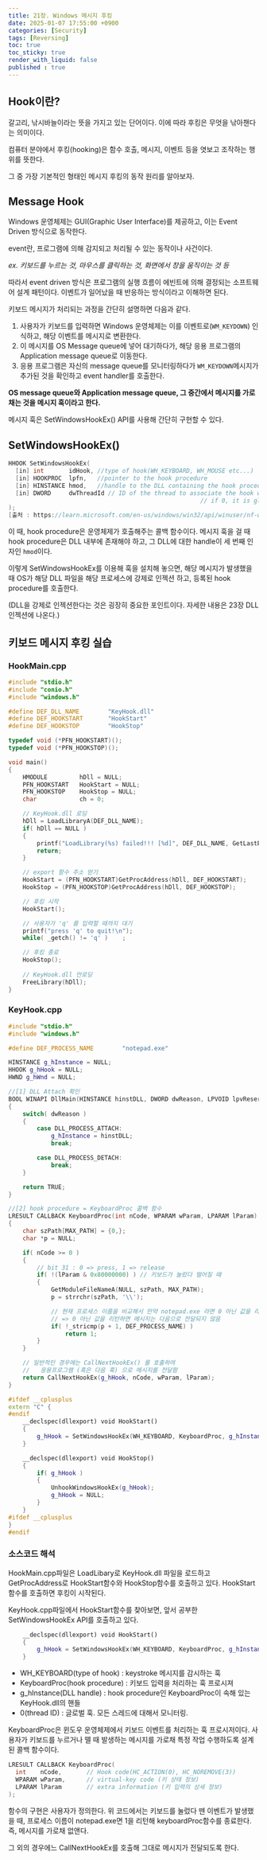 ```yaml
---
title: 21장. Windows 메시지 후킹
date: 2025-01-07 17:55:00 +0900
categories: [Security]
tags: [Reversing]
toc: true
toc_sticky: true
render_with_liquid: false
published : true
---
```

## Hook이란?

갈고리, 낚시바늘이라는 뜻을 가지고 있는 단어이다. 이에 따라 후킹은 무엇을 낚아챈다는 의미이다.

컴퓨터 분야에서 후킹(hooking)은 함수 호출, 메시지, 이벤트 등을 엿보고 조작하는 행위를 뜻한다.

그 중 가장 기본적인 형태인 메시지 후킹의 동작 원리를 알아보자.

## Message Hook

Windows 운영체제는 GUI(Graphic User Interface)를 제공하고, 이는 Event Driven 방식으로 동작한다.

<aside>

event란, 프로그램에 의해 감지되고 처리될 수 있는 동작이나 사건이다. 

*ex. 키보드를 누르는 것, 마우스를 클릭하는 것, 화면에서 창을 움직이는 것 등*

따라서 event driven 방식은 프로그램의 실행 흐름이 에빈트에 의해 결정되는 소프트웨어 설계 패턴이다. 이벤트가 일어났을 때 반응하는 방식이라고 이해하면 된다.

</aside>

키보드 메시지가 처리되는 과정을 간단히 설명하면 다음과 같다.

1. 사용자가 키보드를 입력하면 Windows 운영체제는 이를 이벤트로(`WM_KEYDOWN`) 인식하고, 해당 이벤트를 메시지로 변환한다.
2. 이 메시지를 OS Message queue에 넣어 대기하다가, 해당 응용 프로그램의 Application message queue로 이동한다.
3. 응용 프로그램은 자신의 message queue를 모니터링하다가 `WM_KEYDOWN`메시지가 추가된 것을 확인하고 event handler를 호출한다.

**OS message queue와 Application message queue, 그 중간에서 메시지를 가로채는 것을 메시지 훅이라고 한다.**

메시지 훅은 SetWindowsHookEx() API를 사용해 간단히 구현할 수 있다.

## SetWindowsHookEx()

```cpp
HHOOK SetWindowsHookEx(
  [in] int       idHook, //type of hook(WH_KEYBOARD, WH_MOUSE etc...)
  [in] HOOKPROC  lpfn,   //pointer to the hook procedure
  [in] HINSTANCE hmod,   //handle to the DLL containing the hook procedure
  [in] DWORD     dwThreadId // ID of the thread to associate the hook with
													  // if 0, it is global hook.
);
[출처 : https://learn.microsoft.com/en-us/windows/win32/api/winuser/nf-winuser-setwindowshookexa]
```

이 때, hook procedure은 운영체제가 호출해주는 콜백 함수이다. 메시지 훅을 걸 때 hook procedure은 DLL 내부에 존재해야 하고, 그 DLL에 대한 handle이 세 번째 인자인 `hmod`이다.

이렇게 SetWindowsHookEx를 이용해 훅을 설치해 놓으면, 해당 메시지가 발생했을 때 OS가 해당 DLL 파일을 해당 프로세스에 강제로 인젝션 하고, 등록된 hook procedure를 호출한다.

(DLL을 강제로 인젝션한다는 것은 굉장히 중요한 포인트이다. 자세한 내용은 23장 DLL 인젝션에 나온다.)

## 키보드 메시지 후킹 실습

### HookMain.cpp

```cpp
#include "stdio.h"
#include "conio.h"
#include "windows.h"

#define	DEF_DLL_NAME		"KeyHook.dll"
#define	DEF_HOOKSTART		"HookStart"
#define	DEF_HOOKSTOP		"HookStop"

typedef void (*PFN_HOOKSTART)();
typedef void (*PFN_HOOKSTOP)();

void main()
{
	HMODULE			hDll = NULL;
	PFN_HOOKSTART	HookStart = NULL;
	PFN_HOOKSTOP	HookStop = NULL;
	char			ch = 0;

    // KeyHook.dll 로딩
	hDll = LoadLibraryA(DEF_DLL_NAME);
    if( hDll == NULL )
    {
        printf("LoadLibrary(%s) failed!!! [%d]", DEF_DLL_NAME, GetLastError());
        return;
    }

    // export 함수 주소 얻기
	HookStart = (PFN_HOOKSTART)GetProcAddress(hDll, DEF_HOOKSTART);
	HookStop = (PFN_HOOKSTOP)GetProcAddress(hDll, DEF_HOOKSTOP);

    // 후킹 시작
	HookStart();

    // 사용자가 'q' 를 입력할 때까지 대기
	printf("press 'q' to quit!\n");
	while( _getch() != 'q' )	;

    // 후킹 종료
	HookStop();
	
    // KeyHook.dll 언로딩
	FreeLibrary(hDll);
}
```

### KeyHook.cpp

```cpp
#include "stdio.h"
#include "windows.h"

#define DEF_PROCESS_NAME		"notepad.exe"

HINSTANCE g_hInstance = NULL;
HHOOK g_hHook = NULL;
HWND g_hWnd = NULL;

//[1] DLL Attach 확인 
BOOL WINAPI DllMain(HINSTANCE hinstDLL, DWORD dwReason, LPVOID lpvReserved)
{
	switch( dwReason )
	{
        case DLL_PROCESS_ATTACH:
			g_hInstance = hinstDLL;
			break;

        case DLL_PROCESS_DETACH:
			break;	
	}

	return TRUE;
}

//[2] hook procedure = KeyboardProc 콜백 함수
LRESULT CALLBACK KeyboardProc(int nCode, WPARAM wParam, LPARAM lParam)
{
	char szPath[MAX_PATH] = {0,};
	char *p = NULL;

	if( nCode >= 0 )
	{
		// bit 31 : 0 => press, 1 => release
		if( !(lParam & 0x80000000) ) // 키보드가 눌렀다 떨어질 때
		{
			GetModuleFileNameA(NULL, szPath, MAX_PATH);
			p = strrchr(szPath, '\\');

            // 현재 프로세스 이름을 비교해서 만약 notepad.exe 라면 0 아닌 값을 리턴함
            // => 0 아닌 값을 리턴하면 메시지는 다음으로 전달되지 않음
			if( !_stricmp(p + 1, DEF_PROCESS_NAME) )
				return 1;
		}
	}

    // 일반적인 경우에는 CallNextHookEx() 를 호출하여
    //   응용프로그램 (혹은 다음 훅) 으로 메시지를 전달함
	return CallNextHookEx(g_hHook, nCode, wParam, lParam);
}

#ifdef __cplusplus
extern "C" {
#endif
	__declspec(dllexport) void HookStart()
	{
		g_hHook = SetWindowsHookEx(WH_KEYBOARD, KeyboardProc, g_hInstance, 0);
	}

	__declspec(dllexport) void HookStop()
	{
		if( g_hHook )
		{
			UnhookWindowsHookEx(g_hHook);
			g_hHook = NULL;
		}
	}
#ifdef __cplusplus
}
#endif
```

### 소스코드 해석

HookMain.cpp파일은 LoadLibary로 KeyHook.dll 파일을 로드하고 GetProcAddress로 HookStart함수와 HookStop함수를 호출하고 있다. HookStart함수를 호출하면 후킹이 시작된다.

KeyHook.cpp파일에서 HookStart함수를 찾아보면, 앞서 공부한 SetWindowsHookEx API를 호출하고 있다.

```cpp
	__declspec(dllexport) void HookStart()
	{
		g_hHook = SetWindowsHookEx(WH_KEYBOARD, KeyboardProc, g_hInstance, 0);
	}
```

- WH_KEYBOARD(type of hook) :  keystroke 메시지를 감시하는 훅
- KeyboardProc(hook procedure) : 키보드 입력을 처리하는 훅 프로시져
- g_hInstance(DLL handle) : hook procedure인 KeyboardProc이 속해 있는 KeyHook.dll의 핸들
- 0(thread ID) : 글로벌 훅. 모든 스레드에 대해서 모니터링.

KeyboardProc은 윈도우 운영체제에서 키보드 이벤트를 처리하는 훅 프로시저이다. 사용자가 키보드를 누르거나 뗄 때 발생하는 메시지를 가로채 특정 작업 수행하도록 설계된 콜백 함수이다.

```cpp
LRESULT CALLBACK KeyboardProc(
  int    nCode,       // Hook code(HC_ACTION(0), HC_NOREMOVE(3))
  WPARAM wParam,      // virtual-key code (키 상태 정보)
  LPARAM lParam       // extra information (키 입력의 상세 정보)
);
```

함수의 구현은 사용자가 정의한다. 위 코드에서는 키보드를 눌렀다 뗀 이벤트가 발생했을 때, 프로세스 이름이 notepad.exe면 1을 리턴해 keyboardProc함수를 종료한다. 즉, 메시지를 가로채 없앤다. 

그 외의 경우에느 CallNextHookEx를 호출해 그대로 메시지가 전달되도록 한다.
